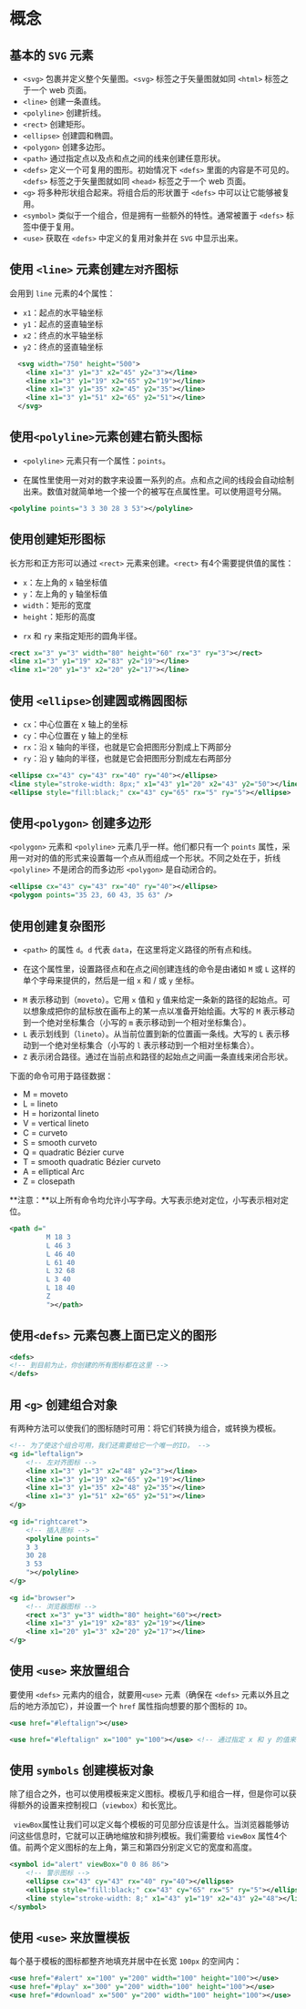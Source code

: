 # 概念

## 基本的 `SVG` 元素

- `<svg>` 包裹并定义整个矢量图。`<svg>` 标签之于矢量图就如同 `<html>` 标签之于一个 web 页面。
- `<line>` 创建一条直线。
- `<polyline>` 创建折线。
- `<rect>` 创建矩形。
- `<ellipse>` 创建圆和椭圆。
- `<polygon>` 创建多边形。
- `<path>` 通过指定点以及点和点之间的线来创建任意形状。
- `<defs>` 定义一个可复用的图形。初始情况下 `<defs>` 里面的内容是不可见的。`<defs>` 标签之于矢量图就如同 `<head>` 标签之于一个 web 页面。
- `<g>` 将多种形状组合起来。将组合后的形状置于 `<defs>` 中可以让它能够被复用。
- `<symbol>` 类似于一个组合，但是拥有一些额外的特性。通常被置于 `<defs>` 标签中便于复用。
- `<use>` 获取在 `<defs>` 中定义的复用对象并在 `SVG` 中显示出来。

## 使用 `<line>` 元素创建`左对齐`图标

会用到 `line` 元素的4个属性：

- `x1`：起点的水平轴坐标
- `y1`：起点的竖直轴坐标
- `x2`：终点的水平轴坐标
- `y2`：终点的竖直轴坐标

```svg
  <svg width="750" height="500">
    <line x1="3" y1="3" x2="45" y2="3"></line>
    <line x1="3" y1="19" x2="65" y2="19"></line>
    <line x1="3" y1="35" x2="45" y2="35"></line>
    <line x1="3" y1="51" x2="65" y2="51"></line>
  </svg>
```

##  使用`<polyline>`元素创建右箭头图标

* `<polyline>` 元素只有一个属性：`points`。

* 在属性里使用一对对的数字来设置一系列的点。点和点之间的线段会自动绘制出来。数值对就简单地一个接一个的被写在点属性里。可以使用逗号分隔。

```svg
<polyline points="3 3 30 28 3 53"></polyline>
```

## 使用<rect>创建矩形图标

长方形和正方形可以通过 `<rect>` 元素来创建。`<rect>` 有4个需要提供值的属性：

- `x`：左上角的 `x` 轴坐标值
- `y`：左上角的 `y` 轴坐标值
- `width`：矩形的宽度
- `height`：矩形的高度

*  `rx` 和 `ry` 来指定矩形的圆角半径。

```svg
<rect x="3" y="3" width="80" height="60" rx="3" ry="3"></rect>
<line x1="3" y1="19" x2="83" y2="19"></line>
<line x1="20" y1="3" x2="20" y2="17"></line>
```

## 使用 `<ellipse>`创建圆或椭圆图标

- `cx`：中心位置在 x 轴上的坐标
- `cy`：中心位置在 y 轴上的坐标
- `rx`：沿 x 轴向的半径，也就是它会把图形分割成上下两部分
- `ry`：沿 y 轴向的半径，也就是它会把图形分割成左右两部分

```svg
<ellipse cx="43" cy="43" rx="40" ry="40"></ellipse>
<line style="stroke-width: 8px;" x1="43" y1="20" x2="43" y2="50"></line>
<ellipse style="fill:black;" cx="43" cy="65" rx="5" ry="5"></ellipse>
```

## 使用`<polygon>` 创建多边形

`<polygon>` 元素和 `<polyline>` 元素几乎一样。他们都只有一个 `points` 属性，采用一对对的值的形式来设置每一个点从而组成一个形状。不同之处在于，折线 `<polyline>` 不是闭合的而多边形 `<polygon>` 是自动闭合的。

```svg
<ellipse cx="43" cy="43" rx="40" ry="40"></ellipse>
<polygon points="35 23, 60 43, 35 63" />
```

## 使用<path>创建复杂图形

* `<path>` 的属性 `d`。`d` 代表 `data`，在这里将定义路径的所有点和线。

* 在这个属性里，设置路径点和在点之间创建连线的命令是由诸如 `M` 或 `L` 这样的单个字母来提供的，然后是一组 `x` 和 / 或 `y` 坐标。

- `M` 表示移动到（`moveto`）。它用 `x` 值和 `y` 值来给定一条新的路径的起始点。可以想象成把你的鼠标放在画布上的某一点以准备开始绘画。大写的 `M` 表示移动到一个绝对坐标集合（小写的 `m` 表示移动到一个相对坐标集合）。
- `L` 表示划线到（`lineto`）。从当前位置到新的位置画一条线。大写的 `L` 表示移动到一个绝对坐标集合（小写的 `l` 表示移动到一个相对坐标集合）。
- `Z` 表示闭合路径。通过在当前点和路径的起始点之间画一条直线来闭合形状。

下面的命令可用于路径数据：

- M = moveto
- L = lineto
- H = horizontal lineto
- V = vertical lineto
- C = curveto
- S = smooth curveto
- Q = quadratic Bézier curve
- T = smooth quadratic Bézier curveto
- A = elliptical Arc
- Z = closepath

**注意：**以上所有命令均允许小写字母。大写表示绝对定位，小写表示相对定位。

```svg
<path d="
         M 18 3
         L 46 3
         L 46 40
         L 61 40 
         L 32 68
         L 3 40
         L 18 40
         Z
         "></path>
```

## 使用`<defs>` 元素包裹上面已定义的图形

```svg
<defs>
<!-- 到目前为止，你创建的所有图标都在这里 -->
</defs>
```

## 用 `<g>` 创建组合对象

有两种方法可以使我们的图标随时可用：将它们转换为组合，或转换为模板。

```svg
<!-- 为了使这个组合可用，我们还需要给它一个唯一的ID。 -->
<g id="leftalign">
    <!-- 左对齐图标 -->
    <line x1="3" y1="3" x2="48" y2="3"></line>
    <line x1="3" y1="19" x2="65" y2="19"></line>
    <line x1="3" y1="35" x2="48" y2="35"></line>
    <line x1="3" y1="51" x2="65" y2="51"></line>
</g>
 
<g id="rightcaret">
    <!-- 插入图标 -->
    <polyline points="
    3 3
    30 28
    3 53
    "></polyline>
</g>
 
<g id="browser">
    <!-- 浏览器图标 -->
    <rect x="3" y="3" width="80" height="60"></rect>
    <line x1="3" y1="19" x2="83" y2="19"></line>
    <line x1="20" y1="3" x2="20" y2="17"></line>
</g>
```

## 使用 `<use>` 来放置组合

要使用 `<defs>` 元素内的组合，就要用`<use>` 元素（确保在 `<defs>` 元素以外且之后的地方添加它），并设置一个 `href` 属性指向想要的那个图标的 `ID`。

```svg
<use href="#leftalign"></use>

<use href="#leftalign" x="100" y="100"></use> <!-- 通过指定 x 和 y 的值来将图标放置到特定的位置 -->

```

## 使用 `symbols` 创建模板对象

除了组合之外，也可以使用模板来定义图标。模板几乎和组合一样，但是你可以获得额外的设置来控制视口（`viewbox`）和长宽比。

` viewBox`属性让我们可以定义每个模板的可见部分应该是什么。当浏览器能够访问这些信息时，它就可以正确地缩放和排列模板。我们需要给 `viewBox` 属性4个值。前两个定义图标的左上角，第三和第四分别定义它的宽度和高度。

```svg
<symbol id="alert" viewBox="0 0 86 86">
    <!-- 警示图标 -->
    <ellipse cx="43" cy="43" rx="40" ry="40"></ellipse>
    <ellipse style="fill:black;" cx="43" cy="65" rx="5" ry="5"></ellipse>
    <line style="stroke-width: 8;" x1="43" y1="19" x2="43" y2="48"></line>
</symbol>
```

## 使用 `<use>` 来放置模板

每个基于模板的图标都整齐地填充并居中在长宽 `100px` 的空间内：

```svg
<use href="#alert" x="100" y="200" width="100" height="100"></use>
<use href="#play" x="300" y="200" width="100" height="100"></use>
<use href="#download" x="500" y="200" width="100" height="100"></use>
```

